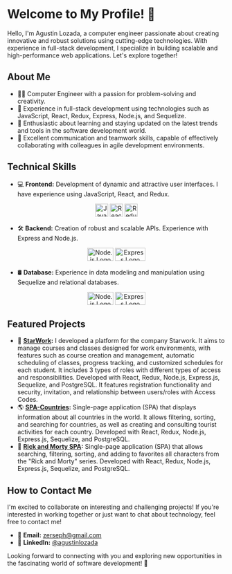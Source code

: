 # Welcome to My Profile! 🚀

Hello, I'm Agustin Lozada, a computer engineer passionate about creating innovative and robust solutions using cutting-edge technologies. With experience in full-stack development, I specialize in building scalable and high-performance web applications. Let's explore together!

## About Me

- 👨‍💻 Computer Engineer with a passion for problem-solving and creativity.
- 🌟 Experience in full-stack development using technologies such as JavaScript, React, Redux, Express, Node.js, and Sequelize.
- 🚀 Enthusiastic about learning and staying updated on the latest trends and tools in the software development world.
- 💬 Excellent communication and teamwork skills, capable of effectively collaborating with colleagues in agile development environments.

## Technical Skills

- 💻 **Frontend:** Development of dynamic and attractive user interfaces. I have experience using JavaScript, React, and Redux.
<div align="center">
  <a href="www.google.com" target="_blank"><img src="https://github.com/Zerseph/Zerseph/assets/125343548/5871f27b-5949-411e-ab61-7b1bdd45cb9d" alt="JavaScript Logo" width="30" height="30"></a>
  <img src="https://github.com/Zerseph/Zerseph/assets/125343548/bfed5a8c-5353-4aac-b0aa-4e1037f4bc43" alt="React Logo" width="30" height="30">
  <img src="https://github.com/Zerseph/Zerseph/assets/125343548/5bd9bc89-3d8a-45d8-b694-402dae42aa19" alt="Redux Logo" width="30" height="30">
</div>

- 🛠️ **Backend:** Creation of robust and scalable APIs. Experience with Express and Node.js.
<div align="center">
  <a href="www.google.com" target="_blank"><img src="https://github.com/Zerseph/Zerseph/assets/125343548/c395eae7-ffaf-45e0-b29e-4760da11efde" alt="Node.js Logo" width="60" height="30"></a>
  <img src="https://github.com/Zerseph/Zerseph/assets/125343548/92116d2d-e292-47c8-94a9-d87b05886b75" alt="Express Logo" width="70" height="30">
</div>

- 🛢️ **Database:** Experience in data modeling and manipulation using Sequelize and relational databases.
<div align="center">
  <a href="www.google.com" target="_blank"><img src="https://github.com/Zerseph/Zerseph/assets/125343548/b8a35487-f132-4fd1-999b-d6cdc06c8886" alt="Node.js Logo" width="60" height="30"></a>
  <img src="https://github.com/Zerseph/Zerseph/assets/125343548/95c23ab8-58fc-48e7-b609-f387a821bcff" alt="Express Logo" width="70" height="30">
</div>

## Featured Projects

- 🌟 **[StarWork](https://www.youtube.com/watch?v=fVJ6mqh1T1s&t=102s):** I developed a platform for the company Starwork. It aims to manage courses and classes designed for work environments, with features such as course creation and management, automatic scheduling of classes, progress tracking, and customized schedules for each student. It includes 3 types of roles with different types of access and responsibilities. Developed with React, Redux, Node.js, Express.js, Sequelize, and PostgreSQL. It features registration functionality and security, invitation, and relationship between users/roles with Access Codes.
- 🌎 **[SPA-Countries](https://github.com/Zerseph/SPA-Countries):** Single-page application (SPA) that displays information about all countries in the world. It allows filtering, sorting, and searching for countries, as well as creating and consulting tourist activities for each country. Developed with React, Redux, Node.js, Express.js, Sequelize, and PostgreSQL.
- 🚀 **[Rick and Morty SPA](https://github.com/Zerseph/PI-Zerseph):** Single-page application (SPA) that allows searching, filtering, sorting, and adding to favorites all characters from the "Rick and Morty" series. Developed with React, Redux, Node.js, Express.js, Sequelize, and PostgreSQL.

## How to Contact Me

I'm excited to collaborate on interesting and challenging projects! If you're interested in working together or just want to chat about technology, feel free to contact me!

- 📧 **Email:** [zerseph@gmail.com](mailto:zerseph@gmail.com)
- 🔗 **LinkedIn:** [@agustinlozada](https://www.linkedin.com/in/agustinlozada)

Looking forward to connecting with you and exploring new opportunities in the fascinating world of software development! 🌟

